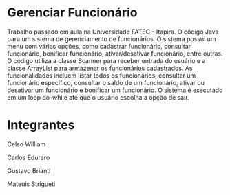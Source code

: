# Gerenciar Funcionário
Trabalho passado em aula na Universidade FATEC - Itapira. O código Java para um sistema de gerenciamento de funcionários. O sistema possui um menu com várias opções, como cadastrar funcionário, consultar funcionário, bonificar funcionário, ativar/desativar funcionário, entre outras. O código utiliza a classe Scanner para receber entrada do usuário e a classe ArrayList para armazenar os funcionários cadastrados. As funcionalidades incluem listar todos os funcionários, consultar um funcionário específico, consultar o saldo de um funcionário, ativar ou desativar um funcionário e bonificar um funcionário. O sistema é executado em um loop do-while até que o usuário escolha a opção de sair.

# Integrantes 
Celso William 

Carlos Eduraro 

Gustavo Brianti 

Mateuis Strigueti 

